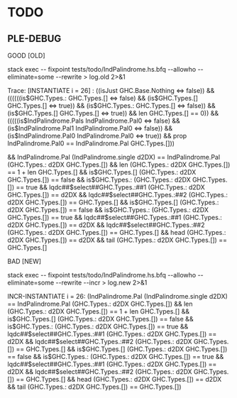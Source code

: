 # TODO

## PLE-DEBUG

GOOD [OLD]

stack exec -- fixpoint tests/todo/IndPalindrome.hs.bfq --allowho --eliminate=some --rewrite > log.old 2>&1


Trace: [INSTANTIATE i = 26] : ((isJust GHC.Base.Nothing <=> false))
&& ((((((is$GHC.Types.: GHC.Types.[] <=> false)
        && (is$GHC.Types.[] GHC.Types.[] <=> true))
       && (is$GHC.Types.: GHC.Types.[] <=> false))
      && (is$GHC.Types.[] GHC.Types.[] <=> true))
     && len GHC.Types.[] == 0))
&& (((((is$IndPalindrome.Pals IndPalindrome.Pal0 <=> false)
       && (is$IndPalindrome.Pal1 IndPalindrome.Pal0 <=> false))
      && (is$IndPalindrome.Pal0 IndPalindrome.Pal0 <=> true))
     && prop IndPalindrome.Pal0 == IndPalindrome.Pal GHC.Types.[]))
     
&& IndPalindrome.Pal (IndPalindrome.single d2DX) == IndPalindrome.Pal (GHC.Types.: d2DX GHC.Types.[])
&& len (GHC.Types.: d2DX GHC.Types.[]) == 1 + len GHC.Types.[]
&& is$GHC.Types.[] (GHC.Types.: d2DX GHC.Types.[]) == false
&& is$GHC.Types.: (GHC.Types.: d2DX GHC.Types.[]) == true
&& lqdc##$select##GHC.Types.:##1 (GHC.Types.: d2DX GHC.Types.[]) == d2DX
&& lqdc##$select##GHC.Types.:##2 (GHC.Types.: d2DX GHC.Types.[]) == GHC.Types.[]
&& is$GHC.Types.[] (GHC.Types.: d2DX GHC.Types.[]) == false
&& is$GHC.Types.: (GHC.Types.: d2DX GHC.Types.[]) == true
&& lqdc##$select##GHC.Types.:##1 (GHC.Types.: d2DX GHC.Types.[]) == d2DX
&& lqdc##$select##GHC.Types.:##2 (GHC.Types.: d2DX GHC.Types.[]) == GHC.Types.[]
&& head (GHC.Types.: d2DX GHC.Types.[]) == d2DX
&& tail (GHC.Types.: d2DX GHC.Types.[]) == GHC.Types.[]


BAD [NEW]

stack exec -- fixpoint tests/todo/IndPalindrome.hs.bfq --allowho --eliminate=some --rewrite --incr > log.new 2>&1

INCR-INSTANTIATE i = 26: 
(IndPalindrome.Pal (IndPalindrome.single d2DX) == IndPalindrome.Pal (GHC.Types.: d2DX GHC.Types.[])
 && len (GHC.Types.: d2DX GHC.Types.[]) == 1 + len GHC.Types.[]
 && is$GHC.Types.[] (GHC.Types.: d2DX GHC.Types.[]) == false
 && is$GHC.Types.: (GHC.Types.: d2DX GHC.Types.[]) == true
 && lqdc##$select##GHC.Types.:##1 (GHC.Types.: d2DX GHC.Types.[]) == d2DX
 && lqdc##$select##GHC.Types.:##2 (GHC.Types.: d2DX GHC.Types.[]) == GHC.Types.[]
 && is$GHC.Types.[] (GHC.Types.: d2DX GHC.Types.[]) == false
 && is$GHC.Types.: (GHC.Types.: d2DX GHC.Types.[]) == true
 && lqdc##$select##GHC.Types.:##1 (GHC.Types.: d2DX GHC.Types.[]) == d2DX
 && lqdc##$select##GHC.Types.:##2 (GHC.Types.: d2DX GHC.Types.[]) == GHC.Types.[]
 && head (GHC.Types.: d2DX GHC.Types.[]) == d2DX
 && tail (GHC.Types.: d2DX GHC.Types.[]) == GHC.Types.[])